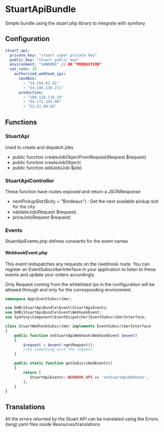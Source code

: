 # StuartApiBundle

Simple bundle using the stuart php library to integrate with symfony

## Configuration

```yaml 
stuart_api:
  private_key: "stuart super private key"
  public_key: "stuart public key"
  environment: "SANDBOX" // OR "PRODUCTION"
  vat_rate: 20
    authorized_webhook_ips:
      sandbox:
        - "34.254.62.41"
        - "54.194.139.211"
      production:
        - "108.128.110.19"
        - "54.171.243.90"
        - "52.51.60.65"
```

## Functions

### StuartApi

Used to create and dispatch jobs

- public function createJobObjectFromRequest(Request $request)
- public function createJobObject(
- public function addJob(Job $job)

### StuartApiController

These function have routes exposed and return a JSONResponse

- nextPickupSlot($city = "Bordeaux") : Get the next available pickup slot for the city
- validateJob(Request $request)
- priceJob(Request $request)

### Events

StuartApiEvents.php defines constants for the event names

#### WebhookEvent.php

This event redispatches any requests on the /webhook route. You can register an EventSubscriberInterface in your application to listen to these events and update your orders accordingly.

Only Request coming from the whitelisted ips in the configuration will be allowed through and only for the corresponding environment.

```php
namespace App\EventSubscriber;

use DdB\StuartApiBundle\Event\StuartApiEvents;
use DdB\StuartApiBundle\Event\WebhookEvent;
use Symfony\Component\EventDispatcher\EventSubscriberInterface;

class StuartWebhookSubscriber implements EventSubscriberInterface
{
    public function onStuartApiWebhook(WebhookEvent $event)
    {
        $request = $event->getRequest();
        //Do something with the request
    }

    public static function getSubscribedEvents()
    {
        return [
           StuartApiEvents::WEBHOOK_API => 'onStuartApiWebhook',
        ];
    }
}
```
## Translations

All the errors returned by the Stuart API can be translated using the Errors.(lang).yaml files inside Resources/translations
